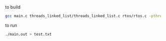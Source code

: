 to build
```bash
gcc main.c threads_linked_list/threads_linked_list.c rtos/rtos.c -pthread -o main.out
```

to run
```bash
./main.out > test.txt
```